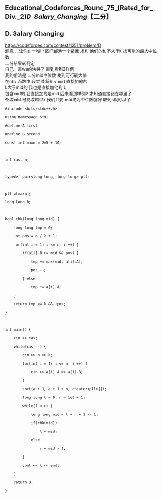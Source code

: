 ## Educational_Codeforces_Round_75_(Rated_for_Div._2)_D_-_Salary_Changing_【二分】

## D. Salary Changing

<https://codeforces.com/contest/1251/problem/D>  
题意： 让你在一堆l r 区间都选一个数据 求和 他们的和不大于k 找可能的最大中位数  
二分结果转判定  
自己一直wa的快哭了 直到看到2样例  
我的想法是 二分mid中位数 找到可行最大值  
在chk 函数中 我尝试 将R < mid 直接加他的L  
L大于mid的 我也是直接加他的 L  
包含mid的 我直接加的是mid 后来看到样例2 才知道直接错在哪里了  
全取mid 可能取超过k 我们只要 mid成为中位数就好 取到k就可以了

    
    
    #include <bits/stdc++.h>
    using namespace std;
    #define A first
    #define B second
    const int maxn = 2e5 + 10;
    
    int cas, n;
    
    typedef pair<long long, long long> pll;
    
    pll a[maxn];
    long long k;
    
    bool chk(long long mid) {
        long long tmp = 0;
        int pos = n / 2 + 1;
        for(int i = 1; i <= n; i ++) {
            if(a[i].B >= mid && pos) {
                tmp += max(mid, a[i].A);
                pos --;
            } else
                tmp += a[i].A;
        }
        return tmp <= k && !pos;
    }
    
    int main() {
        cin >> cas;
        while(cas --) {
            cin >> n >> k;
            for(int i = 1; i <= n; i ++) {
                cin >> a[i].A >> a[i].B;
            }
            sort(a + 1, a + 1 + n, greater<pll>{});
            long long l = 0, r = 1e9 + 1;
            while(l < r) {
                long long mid = l + r + 1 >> 1;
                if(chk(mid))
                    l = mid;
                else
                    r = mid - 1;
            }
            cout << l << endl;
        }
        return 0;
    }
    
    

